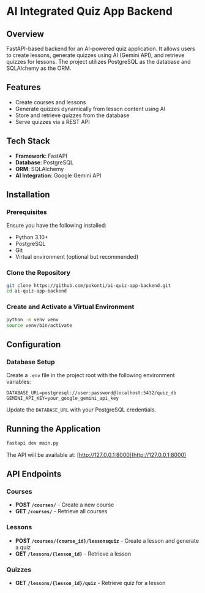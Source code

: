 # AI Integrated Quiz App Backend

## Overview
FastAPI-based backend for an AI-powered quiz application. It allows users to create lessons, generate quizzes using AI (Gemini API), and retrieve quizzes for lessons. The project utilizes PostgreSQL as the database and SQLAlchemy as the ORM.

## Features
- Create courses and lessons
- Generate quizzes dynamically from lesson content using AI
- Store and retrieve quizzes from the database
- Serve quizzes via a REST API

## Tech Stack
- **Framework**: FastAPI
- **Database**: PostgreSQL
- **ORM**: SQLAlchemy
- **AI Integration**: Google Gemini API


## Installation

### Prerequisites
Ensure you have the following installed:
- Python 3.10+
- PostgreSQL
- Git
- Virtual environment (optional but recommended)

### Clone the Repository
```sh
git clone https://github.com/pokonti/ai-quiz-app-backend.git
cd ai-quiz-app-backend
```

### Create and Activate a Virtual Environment
```sh
python -m venv venv
source venv/bin/activate
```

## Configuration
### Database Setup
Create a `.env` file in the project root with the following environment variables:
```
DATABASE_URL=postgresql://user:password@localhost:5432/quiz_db
GEMINI_API_KEY=your_google_gemini_api_key
```
Update the `DATABASE_URL` with your PostgreSQL credentials.

## Running the Application
```sh
fastapi dev main.py
```
The API will be available at: [http://127.0.0.1:8000](http://127.0.0.1:8000)

## API Endpoints

### Courses
- **POST `/courses/`** - Create a new course
- **GET `/courses/`** - Retrieve all courses

### Lessons
- **POST `/courses/{course_id}/lessonsquiz`** - Create a lesson and generate a quiz
- **GET `/lessons/{lesson_id}`** - Retrieve a lesson

### Quizzes
- **GET `/lessons/{lesson_id}/quiz`** - Retrieve quiz for a lesson

